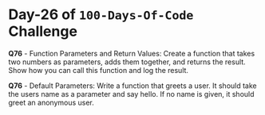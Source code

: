 # Day-26 of `100-Days-Of-Code` Challenge

**Q76** - Function Parameters and Return Values: Create a function that takes two numbers as parameters, adds them together, and returns the result. Show how you can call this function and log the result.

**Q76** - Default Parameters: Write a function that greets a user. It should take the users name as a parameter and say hello. If no name is given, it should greet an anonymous user.
 


 

 

 
 
 


 